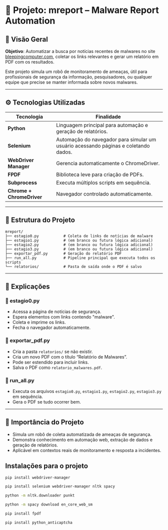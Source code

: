 # 🧠 Projeto: mreport – Malware Report Automation

## 🔎 Visão Geral

**Objetivo**: Automatizar a busca por notícias recentes de malwares no site [bleepingcomputer.com](https://www.bleepingcomputer.com/news/security/), coletar os links relevantes e gerar um relatório em PDF com os resultados.

Este projeto simula um robô de monitoramento de ameaças, útil para profissionais de segurança da informação, pesquisadores, ou qualquer equipe que precise se manter informada sobre novos malwares.

---

## ⚙️ Tecnologias Utilizadas

| Tecnologia                | Finalidade                                                                          |
| ------------------------- | ----------------------------------------------------------------------------------- |
| **Python**                | Linguagem principal para automação e geração de relatórios.                         |
| **Selenium**              | Automação do navegador para simular um usuário acessando páginas e coletando dados. |
| **WebDriver Manager**     | Gerencia automaticamente o ChromeDriver.                                            |
| **FPDF**                  | Biblioteca leve para criação de PDFs.                                               |
| **Subprocess**            | Executa múltiplos scripts em sequência.                                             |
| **Chrome + ChromeDriver** | Navegador controlado automaticamente.                                               |

---

## 🧩 Estrutura do Projeto

```
mreport/
├── estagio0.py           # Coleta de links de notícias de malware
├── estagio1.py           # (em branco ou futura lógica adicional)
├── estagio2.py           # (em branco ou futura lógica adicional)
├── estagio3.py           # (em branco ou futura lógica adicional)
├── exportar_pdf.py       # Geração do relatório PDF
├── run_all.py            # Pipeline principal que executa todos os scripts
└── relatorios/           # Pasta de saída onde o PDF é salvo
```

---

## 🧪 Explicações

### 🔧 estagio0.py

- Acessa a página de notícias de segurança.
- Espera elementos com links contendo "malware".
- Coleta e imprime os links.
- Fecha o navegador automaticamente.

### 📄 exportar_pdf.py

- Cria a pasta `relatorios/` se não existir.
- Cria um novo PDF com o título “Relatório de Malwares”.
- Pode ser estendido para incluir links.
- Salva o PDF como `relatorio_malwares.pdf`.

### 🔁 run_all.py

- Executa os arquivos `estagio0.py`, `estagio1.py`, `estagio2.py`, `estagio3.py` em sequência.
- Gera o PDF se tudo ocorrer bem.

---

## 💼 Importância do Projeto

- Simula um robô de coleta automatizada de ameaças de segurança.
- Demonstra conhecimento em automação web, extração de dados e geração de relatórios.
- Aplicável em contextos reais de monitoramento e resposta a incidentes.

## Instalações para o projeto

```bash
pip install webdriver-manager
```

```bash
pip install selenium webdriver-manager nltk spacy
```

```bash
python -m nltk.downloader punkt
```

```bash
python -m spacy download en_core_web_sm
```

```bash
pip install fpdf
```

```bash
pip install python_anticaptcha
```
